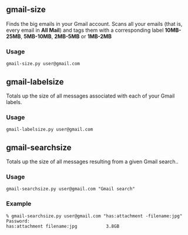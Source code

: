 gmail-size
-----------

Finds the big emails in your Gmail account.  Scans all your emails (that is,
every email in **All Mail**) and tags them with a corresponding label
**10MB-25MB**, **5MB-10MB**, **2MB-5MB** or **1MB-2MB**

### Usage ###

    gmail-size.py user@gmail.com


gmail-labelsize
----------------

Totals up the size of all messages associated with each of your Gmail labels.

### Usage ###

    gmail-labelsize.py user@gmail.com


gmail-searchsize
-----------------

Totals up the size of all messages resulting from a given Gmail search..

### Usage ###

    gmail-searchsize.py user@gmail.com "Gmail search"

### Example ###

    % gmail-searchsize.py user@gmail.com "has:attachment -filename:jpg"
    Password: 
    has:attachment filename:jpg           3.8GB

